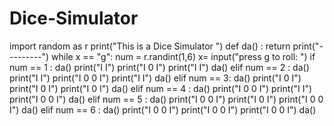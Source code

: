 # Dice-Simulator
import random as r
print("This is a Dice Simulator ")
def da() :
   return print("---------") 
while x == "g":
    num = r.randint(1,6)
    x= input("press g to roll: ")
    if num == 1 :
        da() 
        print("I       I")
        print("I   0   I")
        print("I       I")
        da()
    elif num == 2 :
        da()
        print("I       I")
        print("I 0   0 I")
        print("I       I")
        da()
    elif num == 3:
        da()
        print("I   0   I")
        print("I   0   I")
        print("I   0   I")
        da()
    elif num == 4 :
        da()
        print("I 0    0 I")
        print("I        I")
        print("I 0    0 I")
        da()
    elif num == 5 :
        da()
        print("I 0    0 I")
        print("I    0   I")
        print("I 0    0 I")
        da()
    elif num == 6 :
        da()
        print("I 0    0 I")
        print("I 0    0 I")
        print("I 0    0 I")
        da()
